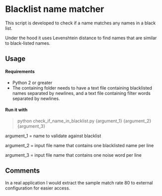 # Blacklist name matcher
This script is developed to check if a name matches any names in a black list.

Under the hood it uses Levenshtein distance to find names that are similar to
black-listed names.

## Usage
#### Requirements
* Python 2 or greater
* The containing folder needs to have a text file containing blacklisted 
names separated by newlines, and a text file containing filter words 
separated by newlines.

#### Run it with
 
> python check_if_name_in_blacklist.py {argument_1} {argument_2} {argument_3}

argument_1 = name to validate against blacklist

argument_2 = input file name that contains one blacklisted name per line

argument_3 = input file name that contains one noise word per line


## Comments
In a real application I would extract the sample match rate 80 to 
external configuration for easier access.
